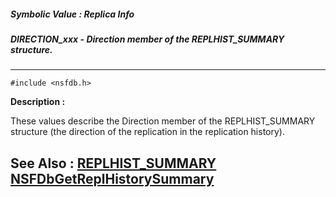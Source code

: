 ##### Symbolic Value : Replica Info
##### DIRECTION_xxx - Direction member of the REPLHIST_SUMMARY structure.
---
```
#include <nsfdb.h>
```
**Description :**

These values describe the Direction member of the REPLHIST_SUMMARY structure 
(the direction of the replication in the replication history). 

**See Also :**
[REPLHIST_SUMMARY](/reference/Data/REPLHIST_SUMMARY)
[NSFDbGetReplHistorySummary](/reference/Func/NSFDbGetReplHistorySummary)
---

